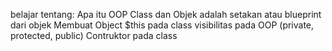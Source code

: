 belajar tentang:
Apa itu OOP
Class dan Objek adalah setakan atau blueprint dari objek
Membuat Object
$this pada class
visibilitas pada OOP (private, protected, public)
Contruktor pada class
